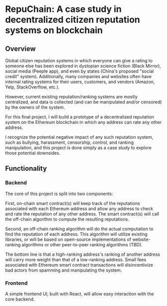 # RepuChain: A case study in decentralized citizen reputation systems on blockchain

## Overview
Global citizen reputation systems in which everyone can give a rating to someone else has been explored in dystopian science fiction (Black Mirror), social media (Peeple app), and even by states (China's proposed "social credit" system). Additionally, many companies and websites often have internal rating systems for their users, customers, and vendors (Amazon, Yelp, StackOverflow, etc.).

However, current existing reputation/ranking systems are mostly centralized, and data is collected (and can be manipulated and/or censored) by the owners of the system.

For this final project, I will build a prototype of a decentralized reputation system on the Ethereum blockchain in which any address can rate any other address. 

I recognize the potential negative impact of any such reputation system, such as bullying, harassment, censorship, control, and ranking manipulation, and this project is done simply as a case study to explore those potential downsides.


## Functionality

### Backend

The core of this project is split into two components: 

First, on-chain smart contract(s) will keep track of the reputations associated with each Ethereum address and allow any address to check and rate the reputation of any other address. The smart contract(s) will call the off-chain algorithm to compute the resulting reputations.

Second, an off-chain ranking algorithm will do the actual computation to find the reputation of each address. This algorithm will utilize existing libraries, or will be based on open-source implementations of website-ranking algorithms or other peer-to-peer ranking algorithms (TBD). 

The bottom line is that a high-ranking address's ranking of another address will carry more weight than that of a low-ranking address. Small fees associated with Ethereum smart contract transactions will disincentivize bad actors from spamming and manipulating the system.

### Frontend
A simple frontend UI, built with React, will allow easy interaction with the core backend.

